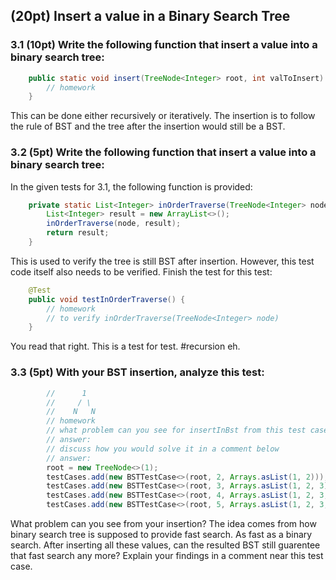 ## (20pt) Insert a value in a Binary Search Tree

### 3.1 (10pt) Write the following function that insert a value into a binary search tree:

```java
    public static void insert(TreeNode<Integer> root, int valToInsert) {
        // homework
    }
```

This can be done either recursively or iteratively. The insertion is to follow the rule of BST and the tree after the insertion would still be a BST. 

### 3.2 (5pt) Write the following function that insert a value into a binary search tree:

In the given tests for 3.1, the following function is provided:

```java
    private static List<Integer> inOrderTraverse(TreeNode<Integer> node) {
        List<Integer> result = new ArrayList<>();
        inOrderTraverse(node, result);
        return result;
    }
```

This is used to verify the tree is still BST after insertion. However, this test code itself also needs to be verified. Finish the test for this test:

```java
    @Test
    public void testInOrderTraverse() {
        // homework
        // to verify inOrderTraverse(TreeNode<Integer> node)
    }
```

You read that right. This is a test for test. #recursion eh.

### 3.3 (5pt) With your BST insertion, analyze this test:

```java
        //      1
        //     / \
        //    N   N
        // homework
        // what problem can you see for insertInBst from this test case?
        // answer:
        // discuss how you would solve it in a comment below
        // answer:
        root = new TreeNode<>(1);
        testCases.add(new BSTTestCase<>(root, 2, Arrays.asList(1, 2)));
        testCases.add(new BSTTestCase<>(root, 3, Arrays.asList(1, 2, 3)));
        testCases.add(new BSTTestCase<>(root, 4, Arrays.asList(1, 2, 3, 4)));
        testCases.add(new BSTTestCase<>(root, 5, Arrays.asList(1, 2, 3, 4, 5)));
```

What problem can you see from your insertion? The idea comes from how binary search tree is supposed to provide fast search. As fast as a binary search. After inserting all these values, can the resulted BST still guarentee that fast search any more? Explain your findings in a comment near this test case.





